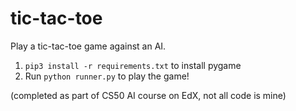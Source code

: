 # tic-tac-toe

Play a tic-tac-toe game against an AI.

1. `pip3 install -r requirements.txt` to install pygame
2. Run `python runner.py` to play the game!

(completed as part of CS50 AI course on EdX, not all code is mine)
